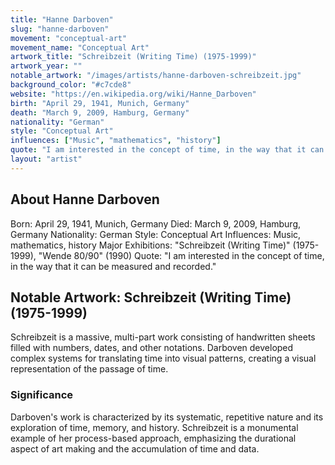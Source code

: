 ```yaml
---
title: "Hanne Darboven"
slug: "hanne-darboven"
movement: "conceptual-art"
movement_name: "Conceptual Art"
artwork_title: "Schreibzeit (Writing Time) (1975-1999)"
artwork_year: ""
notable_artwork: "/images/artists/hanne-darboven-schreibzeit.jpg"
background_color: "#c7cde8"
website: "https://en.wikipedia.org/wiki/Hanne_Darboven"
birth: "April 29, 1941, Munich, Germany"
death: "March 9, 2009, Hamburg, Germany"
nationality: "German"
style: "Conceptual Art"
influences: ["Music", "mathematics", "history"]
quote: "I am interested in the concept of time, in the way that it can be measured and recorded."
layout: "artist"
---
```


## About Hanne Darboven

Born: April 29, 1941, Munich, Germany Died: March 9, 2009, Hamburg, Germany Nationality: German Style: Conceptual Art Influences: Music, mathematics, history Major Exhibitions: "Schreibzeit (Writing Time)" (1975-1999), "Wende 80/90" (1990) Quote: "I am interested in the concept of time, in the way that it can be measured and recorded."

## Notable Artwork: Schreibzeit (Writing Time) (1975-1999)

Schreibzeit is a massive, multi-part work consisting of handwritten sheets filled with numbers, dates, and other notations. Darboven developed complex systems for translating time into visual patterns, creating a visual representation of the passage of time.

### Significance

Darboven's work is characterized by its systematic, repetitive nature and its exploration of time, memory, and history. Schreibzeit is a monumental example of her process-based approach, emphasizing the durational aspect of art making and the accumulation of time and data.
